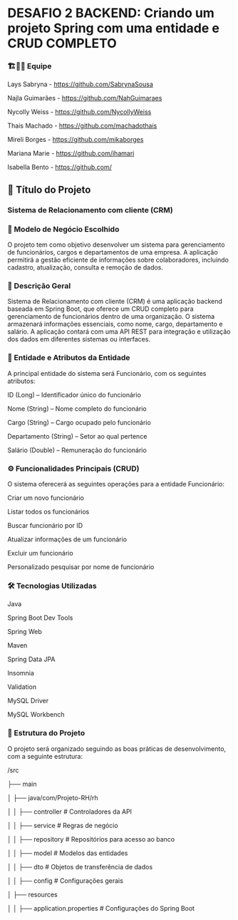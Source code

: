 ## <h1> DESAFIO 2 BACKEND: Criando um projeto Spring com uma entidade e CRUD COMPLETO </h1>  

 ### 🏗👨‍💻 Equipe 
	 	
 Lays Sabryna - https://github.com/SabrynaSousa 
	
 Najla Guimarães - https://github.com/NahGuimaraes 
	
 Nycolly Weiss - https://github.com/NycollyWeiss
	
 Thais Machado - https://github.com/machadothais
	
 Mireli Borges - https://github.com/mikaborges
	
 Mariana Marie - https://github.com/ihamari
	
 Isabella Bento - https://github.com/
 


### <h2>📢 Título do Projeto </h2>

<h3>Sistema de Relacionamento com cliente (CRM) </h3>
 
### 🏢 Modelo de Negócio Escolhido 

O projeto tem como objetivo desenvolver um sistema para gerenciamento de funcionários, cargos e departamentos de uma empresa. A aplicação permitirá a gestão eficiente de informações sobre colaboradores, incluindo cadastro, atualização, consulta e remoção de dados. 


### 📖 Descrição Geral 

Sistema de Relacionamento com cliente (CRM) é uma aplicação backend baseada em Spring Boot, que oferece um CRUD completo para gerenciamento de funcionários dentro de uma organização. O sistema armazenará informações essenciais, como nome, cargo, departamento e salário. A aplicação contará com uma API REST para integração e utilização dos dados em diferentes sistemas ou interfaces. 
 

### 📂 Entidade e Atributos da Entidade 

A principal entidade do sistema será Funcionário, com os seguintes atributos: 

ID (Long) – Identificador único do funcionário 

Nome (String) – Nome completo do funcionário 

Cargo (String) – Cargo ocupado pelo funcionário 

Departamento (String) – Setor ao qual pertence 

Salário (Double) – Remuneração do funcionário 


### ⚙️ Funcionalidades Principais (CRUD) 

O sistema oferecerá as seguintes operações para a entidade Funcionário: 

Criar um novo funcionário 

Listar todos os funcionários 

Buscar funcionário por ID 

Atualizar informações de um funcionário 

Excluir um funcionário 

Personalizado pesquisar por nome de funcionário


### 🛠️ Tecnologias Utilizadas 

Java 

Spring Boot Dev Tools 

Spring Web 

Maven 

Spring Data JPA 

Insomnia 

Validation  

MySQL Driver 

MySQL Workbench 
 

### 📁 Estrutura do Projeto 

O projeto será organizado seguindo as boas práticas de desenvolvimento, com a seguinte estrutura: 

/src 

├── main 

│   ├── java/com/Projeto-RH/rh 

│   │   ├── controller   # Controladores da API 

│   │   ├── service      # Regras de negócio 

│   │   ├── repository   # Repositórios para acesso ao banco 

│   │   ├── model        # Modelos das entidades 

│   │   ├── dto          # Objetos de transferência de dados 

│   │   ├── config       # Configurações gerais 

│       ├── resources 

│   │   ├── application.properties # Configurações do Spring Boot 
 

